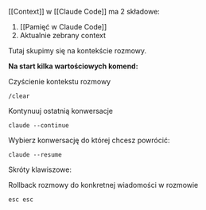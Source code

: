 [[Context]] w [[Claude Code]] ma 2 składowe:
1. [[Pamięć w Claude Code]]
2. Aktualnie zebrany context

Tutaj skupimy się na kontekście rozmowy.

**Na start kilka wartościowych komend:**

Czyścienie kontekstu rozmowy
```
/clear
```

Kontynuuj ostatnią konwersacje
```
claude --continue
```

Wybierz konwersację do której chcesz powrócić:
```
claude --resume
```


Skróty klawiszowe:

 Rollback rozmowy do konkretnej wiadomości w rozmowie
```
esc esc
```

